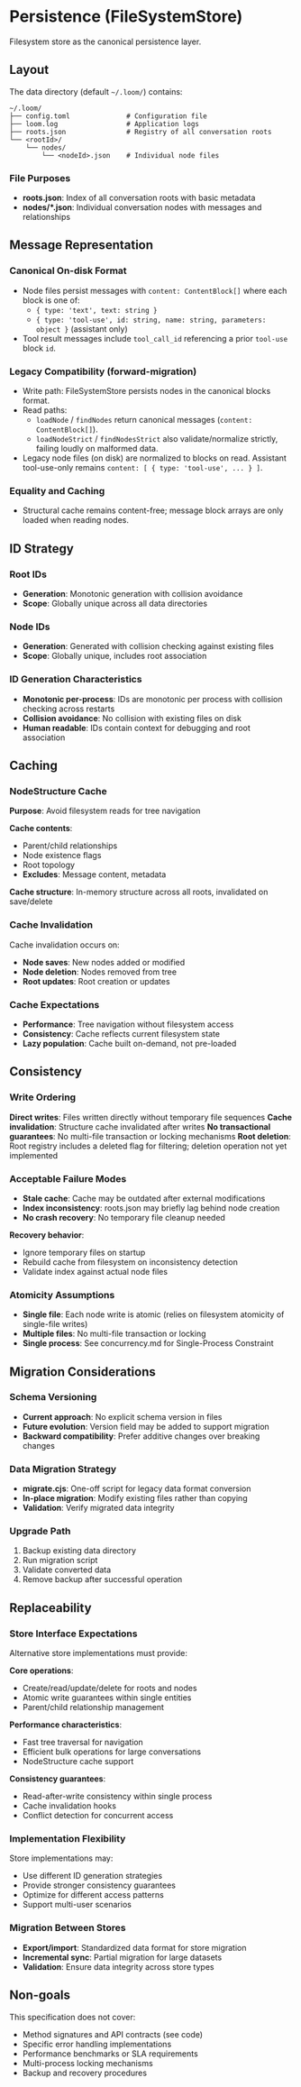 # Persistence (FileSystemStore)

Filesystem store as the canonical persistence layer.

## Layout

The data directory (default `~/.loom/`) contains:

```
~/.loom/
├── config.toml              # Configuration file
├── loom.log                 # Application logs
├── roots.json               # Registry of all conversation roots
└── <rootId>/
    └── nodes/
        └── <nodeId>.json    # Individual node files
```

### File Purposes

- **roots.json**: Index of all conversation roots with basic metadata
- **nodes/\*.json**: Individual conversation nodes with messages and relationships

## Message Representation

### Canonical On-disk Format

- Node files persist messages with `content: ContentBlock[]` where each block is one of:
  - `{ type: 'text', text: string }`
  - `{ type: 'tool-use', id: string, name: string, parameters: object }` (assistant only)
- Tool result messages include `tool_call_id` referencing a prior `tool-use` block `id`.

### Legacy Compatibility (forward-migration)

- Write path: FileSystemStore persists nodes in the canonical blocks format.
- Read paths:
  - `loadNode` / `findNodes` return canonical messages (`content: ContentBlock[]`).
  - `loadNodeStrict` / `findNodesStrict` also validate/normalize strictly, failing loudly on malformed data.
- Legacy node files (on disk) are normalized to blocks on read. Assistant tool-use-only remains `content: [ { type: 'tool-use', ... } ]`.

### Equality and Caching

- Structural cache remains content-free; message block arrays are only loaded when reading nodes.

## ID Strategy

### Root IDs

- **Generation**: Monotonic generation with collision avoidance
- **Scope**: Globally unique across all data directories

### Node IDs

- **Generation**: Generated with collision checking against existing files
- **Scope**: Globally unique, includes root association

### ID Generation Characteristics

- **Monotonic per-process**: IDs are monotonic per process with collision checking across restarts
- **Collision avoidance**: No collision with existing files on disk
- **Human readable**: IDs contain context for debugging and root association

## Caching

### NodeStructure Cache

**Purpose**: Avoid filesystem reads for tree navigation

**Cache contents**:

- Parent/child relationships
- Node existence flags
- Root topology
- **Excludes**: Message content, metadata

**Cache structure**: In-memory structure across all roots, invalidated on save/delete

### Cache Invalidation

Cache invalidation occurs on:

- **Node saves**: New nodes added or modified
- **Node deletion**: Nodes removed from tree
- **Root updates**: Root creation or updates

### Cache Expectations

- **Performance**: Tree navigation without filesystem access
- **Consistency**: Cache reflects current filesystem state
- **Lazy population**: Cache built on-demand, not pre-loaded

## Consistency

### Write Ordering

**Direct writes**: Files written directly without temporary file sequences
**Cache invalidation**: Structure cache invalidated after writes
**No transactional guarantees**: No multi-file transaction or locking mechanisms
**Root deletion**: Root registry includes a deleted flag for filtering; deletion operation not yet implemented

### Acceptable Failure Modes

- **Stale cache**: Cache may be outdated after external modifications
- **Index inconsistency**: roots.json may briefly lag behind node creation
- **No crash recovery**: No temporary file cleanup needed

**Recovery behavior**:

- Ignore temporary files on startup
- Rebuild cache from filesystem on inconsistency detection
- Validate index against actual node files

### Atomicity Assumptions

- **Single file**: Each node write is atomic (relies on filesystem atomicity of single-file writes)
- **Multiple files**: No multi-file transaction or locking
- **Single process**: See concurrency.md for Single-Process Constraint

## Migration Considerations

### Schema Versioning

- **Current approach**: No explicit schema version in files
- **Future evolution**: Version field may be added to support migration
- **Backward compatibility**: Prefer additive changes over breaking changes

### Data Migration Strategy

- **migrate.cjs**: One-off script for legacy data format conversion
- **In-place migration**: Modify existing files rather than copying
- **Validation**: Verify migrated data integrity

### Upgrade Path

1. Backup existing data directory
2. Run migration script
3. Validate converted data
4. Remove backup after successful operation

## Replaceability

### Store Interface Expectations

Alternative store implementations must provide:

**Core operations**:

- Create/read/update/delete for roots and nodes
- Atomic write guarantees within single entities
- Parent/child relationship management

**Performance characteristics**:

- Fast tree traversal for navigation
- Efficient bulk operations for large conversations
- NodeStructure cache support

**Consistency guarantees**:

- Read-after-write consistency within single process
- Cache invalidation hooks
- Conflict detection for concurrent access

### Implementation Flexibility

Store implementations may:

- Use different ID generation strategies
- Provide stronger consistency guarantees
- Optimize for different access patterns
- Support multi-user scenarios

### Migration Between Stores

- **Export/import**: Standardized data format for store migration
- **Incremental sync**: Partial migration for large datasets
- **Validation**: Ensure data integrity across store types

## Non-goals

This specification does not cover:

- Method signatures and API contracts (see code)
- Specific error handling implementations
- Performance benchmarks or SLA requirements
- Multi-process locking mechanisms
- Backup and recovery procedures
